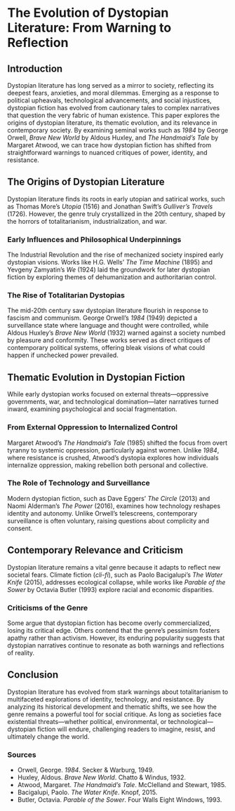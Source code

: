 # The Evolution of Dystopian Literature: From Warning to Reflection  

## Introduction  

Dystopian literature has long served as a mirror to society, reflecting its deepest fears, anxieties, and moral dilemmas. Emerging as a response to political upheavals, technological advancements, and social injustices, dystopian fiction has evolved from cautionary tales to complex narratives that question the very fabric of human existence. This paper explores the origins of dystopian literature, its thematic evolution, and its relevance in contemporary society. By examining seminal works such as *1984* by George Orwell, *Brave New World* by Aldous Huxley, and *The Handmaid’s Tale* by Margaret Atwood, we can trace how dystopian fiction has shifted from straightforward warnings to nuanced critiques of power, identity, and resistance.  

## The Origins of Dystopian Literature  

Dystopian literature finds its roots in early utopian and satirical works, such as Thomas More’s *Utopia* (1516) and Jonathan Swift’s *Gulliver’s Travels* (1726). However, the genre truly crystallized in the 20th century, shaped by the horrors of totalitarianism, industrialization, and war.  

### Early Influences and Philosophical Underpinnings  
The Industrial Revolution and the rise of mechanized society inspired early dystopian visions. Works like H.G. Wells’ *The Time Machine* (1895) and Yevgeny Zamyatin’s *We* (1924) laid the groundwork for later dystopian fiction by exploring themes of dehumanization and authoritarian control.  

### The Rise of Totalitarian Dystopias  
The mid-20th century saw dystopian literature flourish in response to fascism and communism. George Orwell’s *1984* (1949) depicted a surveillance state where language and thought were controlled, while Aldous Huxley’s *Brave New World* (1932) warned against a society numbed by pleasure and conformity. These works served as direct critiques of contemporary political systems, offering bleak visions of what could happen if unchecked power prevailed.  

## Thematic Evolution in Dystopian Fiction  

While early dystopian works focused on external threats—oppressive governments, war, and technological domination—later narratives turned inward, examining psychological and social fragmentation.  

### From External Oppression to Internalized Control  
Margaret Atwood’s *The Handmaid’s Tale* (1985) shifted the focus from overt tyranny to systemic oppression, particularly against women. Unlike *1984*, where resistance is crushed, Atwood’s dystopia explores how individuals internalize oppression, making rebellion both personal and collective.  

### The Role of Technology and Surveillance  
Modern dystopian fiction, such as Dave Eggers’ *The Circle* (2013) and Naomi Alderman’s *The Power* (2016), examines how technology reshapes identity and autonomy. Unlike Orwell’s telescreens, contemporary surveillance is often voluntary, raising questions about complicity and consent.  

## Contemporary Relevance and Criticism  

Dystopian literature remains a vital genre because it adapts to reflect new societal fears. Climate fiction (*cli-fi*), such as Paolo Bacigalupi’s *The Water Knife* (2015), addresses ecological collapse, while works like *Parable of the Sower* by Octavia Butler (1993) explore racial and economic disparities.  

### Criticisms of the Genre  
Some argue that dystopian fiction has become overly commercialized, losing its critical edge. Others contend that the genre’s pessimism fosters apathy rather than activism. However, its enduring popularity suggests that dystopian narratives continue to resonate as both warnings and reflections of reality.  

## Conclusion  

Dystopian literature has evolved from stark warnings about totalitarianism to multifaceted explorations of identity, technology, and resistance. By analyzing its historical development and thematic shifts, we see how the genre remains a powerful tool for social critique. As long as societies face existential threats—whether political, environmental, or technological—dystopian fiction will endure, challenging readers to imagine, resist, and ultimately change the world.  

### Sources  
- Orwell, George. *1984*. Secker & Warburg, 1949.  
- Huxley, Aldous. *Brave New World*. Chatto & Windus, 1932.  
- Atwood, Margaret. *The Handmaid’s Tale*. McClelland and Stewart, 1985.  
- Bacigalupi, Paolo. *The Water Knife*. Knopf, 2015.  
- Butler, Octavia. *Parable of the Sower*. Four Walls Eight Windows, 1993.
